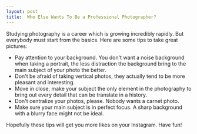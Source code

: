 ```yaml
---
layout: post
title:  Who Else Wants To Be a Professional Photographer?
---
```


Studying photography is a career which is growing incredibly rapidly. But everybody must start from the basics. 
Here are some tips to take great pictures:

* Pay attention to your background. You don't want a noise background when taking a portrait, the less distraction the background bring to the main subject of your photo the better.
* Don't be afraid of taking vertical photos, they actually tend to be more pleasant and interesting.
* Move in close, make your subject the only element in the photography to bring out every detail that can be translate in a history.
* Don't centralize your photos, please. Nobody wants a carnet photo.
* Make sure your main subject is in perfect focus. A sharp background with a blurry face might not be ideal.


Hopefully these tips will get you more likes on your Instagram. Have fun!
